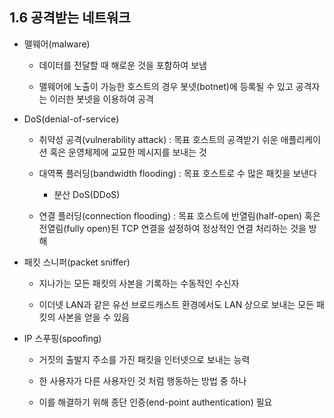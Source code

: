 ## 1.6 공격받는 네트워크
* 맬웨어(malware)

  * 데이터를 전달할 때 해로운 것을 포함하여 보냄
  
  * 맬웨어에 노출이 가능한 호스트의 경우 봇넷(botnet)에 등록될 수 있고 공격자는 이러한 봇넷을 이용하여 공격
  
* DoS(denial-of-service)

  * 취약성 공격(vulnerability attack) : 목표 호스트의 공격받기 쉬운 애플리케이션 혹은 운영체제에 교묘한 메시지를 보내는 것
  
  * 대역폭 플러딩(bandwidth flooding) : 목표 호스트로 수 많은 패킷을 보낸다
  
    * 분산 DoS(DDoS) 
    
  * 연결 플러딩(connection flooding) : 목표 호스트에 반열림(half-open) 혹은 전열림(fully open)된 TCP 연결을 설정하여 정상적인 연결 처리하는 것을 방해

* 패킷 스니퍼(packet sniffer)

  * 지나가는 모든 패킷의 사본을 기록하는 수동적인 수신자
  
  * 이더넷 LAN과 같은 유선 브로드캐스트 환경에서도 LAN 상으로 보내는 모든 패킷의 사본을 얻을 수 있음
  
* IP 스푸핑(spoofing)

  * 거짓의 출발지 주소를 가진 패킷을 인터넷으로 보내는 능력
  
  * 한 사용자가 다른 사용자인 것 처럼 행동하는 방법 중 하나
  
  * 이를 해결하기 위해 종단 인증(end-point authentication) 필요
  
    

